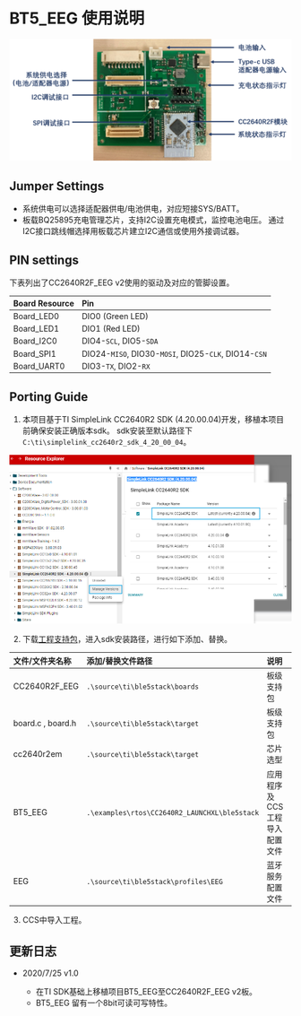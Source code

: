 # BT5_EEG 使用说明
![](https://github.com/gjmsilly/BT5_EEG/blob/master/imgs/CC2640R2F_EEG_v2.png)

## Jumper Settings
- 系统供电可以选择适配器供电/电池供电，对应短接SYS/BATT。
- 板载BQ25895充电管理芯片，支持I2C设置充电模式，监控电池电压。
通过I2C接口跳线帽选择用板载芯片建立I2C通信或使用外接调试器。

## PIN settings
下表列出了CC2640R2F_EEG v2使用的驱动及对应的管脚设置。


| Board Resource           | Pin                                                    |
| :------------------------| :------------------------------------------------------|
| Board_LED0               | DIO0 (Green LED)                                       |
| Board_LED1               | DIO1 (Red LED)                                         |
| Board_I2C0               | DIO4-`SCL`, DIO5-`SDA`                                 |
| Board_SPI1               | DIO24-`MISO`, DIO30-`MOSI`, DIO25-`CLK`, DIO14-`CSN`   |
| Board_UART0              | DIO3-`TX`, DIO2-`RX`                                   |

## Porting Guide
1. 本项目基于TI SimpleLink CC2640R2 SDK (4.20.00.04)开发，移植本项目前确保安装正确版本sdk。
sdk安装至默认路径下`C:\ti\simplelink_cc2640r2_sdk_4_20_00_04`。

![](https://github.com/gjmsilly/BT5_EEG/blob/master/imgs/sdk_version_manage.png)

2. 下载[工程支持包](https://github.com/gjmsilly/BT5_EEG )，进入sdk安装路径，进行如下添加、替换。

| 文件/文件夹名称                 | 添加/替换文件路径                              | 说明                 	          |
| :-------------------------------| :----------------------------------------------|:---------------------------------|
| CC2640R2F_EEG                   | `.\source\ti\ble5stack\boards`                 | 板级支持包                       |
| board.c , board.h               | `.\source\ti\ble5stack\target`                 | 板级支持包                       |
| cc2640r2em                      | `.\source\ti\ble5stack\target`                 | 芯片选型                         |
| BT5_EEG                         | `.\examples\rtos\CC2640R2_LAUNCHXL\ble5stack`  | 应用程序及CCS工程导入配置文件    |
| EEG                             | `.\source\ti\ble5stack\profiles\EEG`           | 蓝牙服务配置文件                 |

3. CCS中导入工程。

## 更新日志
- 2020/7/25   v1.0

  - 在TI SDK基础上移植项目BT5_EEG至CC2640R2F_EEG v2板。
  - BT5_EEG 留有一个8bit可读可写特性。